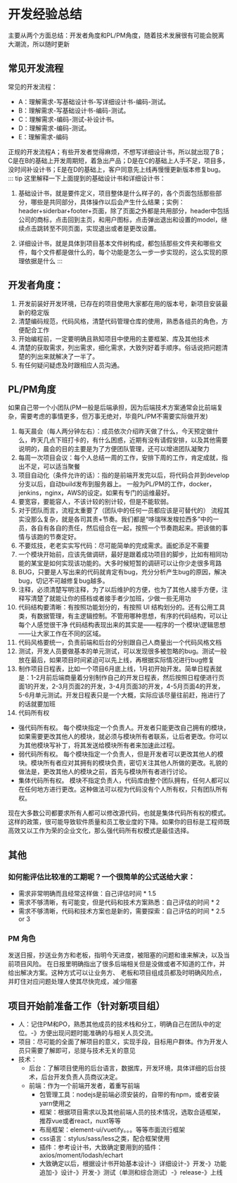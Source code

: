 # 开发经验总结

主要从两个方面总结：开发者角度和PL/PM角度，随着技术发展很有可能会脱离大潮流，所以随时更新

## 常见开发流程

常见的开发流程：

+ A：理解需求-写基础设计书-写详细设计书-编码-测试。
+ B：理解需求-写基础设计书-编码-测试。
+ C：理解需求-编码-测试-补设计书。
+ D：理解需求-编码-测试。
+ E：理解需求-编码

正规的开发流程A；有些开发者觉得麻烦，不想写详细设计书，所以就出现了B；C是在B的基础上开发周期短，着急出产品；D是在C的基础上人手不足，项目多，没时间补设计书；E是在D的基础上，客户同意先上线再慢慢更新版本修复bug。
::: tip
这里解释一下上面提到的基础设计书和详细设计书：

1. 基础设计书，就是要件定义，项目整体是什么样子的，各个页面包括那些部分，哪些是共同部分，具体操作以后会产生什么结果；实例：header+siderbar+footer+页面，除了页面之外都是共用部分，header中包括公司的商标，点击回到主页，和用户图标，点击弹出退出和设置的model，继续点击跳转至不同页面，实现退出或者是更改设置。

2. 详细设计书，就是具体到项目基本文件树构成，都包括那些文件夹和哪些文件，每个文件都是做什么的，每个功能是怎么一步一步实现的，这么实现的原理依据是什么
:::

## 开发者角度：

  1. 开发前装好开发环境，已存在的项目使用大家都在用的版本号，新项目安装最新的稳定版
  2. 清楚编码规范，代码风格，清楚代码管理仓库的使用，熟悉各组员的角色，方便配合工作
  3. 开始编程前，一定要明确且熟知项目中使用的主要框架、库及其他技术
  4. 清楚的获取需求，列出需求，细化需求，大致列好着手顺序。俗话说把问题清楚的列出来就解决了一半了。
  5. 有任何疑问疑虑及时跟相应人员沟通。

## PL/PM角度

如果自己带一个小团队(PM一般是后端承担，因为后端技术方案通常会比前端复杂，需要考虑的事情更多，但万事无绝对，毕竟PL/PM不需要实际做开发)

1. 每天晨会（每人两分钟左右）：成员依次介绍昨天做了什么，今天预定做什么，昨天几点下班打卡的，有什么困惑，近期有没有请假安排，以及其他需要说明的，晨会的目的主要是为了方便团队管理，还可以增进团队凝聚力
2. 每周一次项目会议：每个人总结一周的工作，安排下周的工作，肯定成就，指出不足，可以适当聚餐
3. 项目自动化（条件允许的话）：指的是前端开发完以后，将代码合并到develop分支以后，自动build发布到服务器上。
一般为PL/PM的工作，docker，jenkins，nginx，AWS的设定。如果有专门的运维最好。
4. 要宽容，要能容人，不该计较的别计较，但是不能软弱。
5. 对于团队而言，流程太重要了（团队中的任何一员都应该是可替代的）
流程其实没那么复杂，就是各司其责+节奏。我们都是“哆瑞咪发梭拉西多”中的一员，各自有各自的责任，然后组合在一起，按照一个节奏跑起来。把该做的事情与该跑的节奏定好。
6. 不要炫技，老老实实写代码：尽可能简单的完成需求。画蛇添足不需要
7. 一个模块开始前，应该先做调研，最好是跟着成功项目的脚步，比如有相同功能的某宝是如何实现该功能的。大多时候短暂的调研可以让你少走很多弯路
8. BUG，只要是人写出来的代码就肯定有bug，充分分析产生bug的原因，解决bug，切记不可越修复bug越多。
9. 注释，必须清楚写明注释，为了以后维护的方便，也为了其他人接手方便，注释写清楚了就能让你的搭档或者接手者少加班，少做一些无用功
10. 代码结构要清晰：有按照功能划分的，有按照 UI 结构划分的。还有公用工具类，有数据管理，有主逻辑控制。不管用哪种思想，有序的代码结构，可以让每个人感觉很干净
代码结构表现出来的其实是——程序的一个模块\逻辑思想——让大家工作在不同的区域。
11. 代码风格要统一，负责前端和后台的分别跟自己人商量出一个代码风格文档
12. 测试，开发人员要做基本的单元测试，可以发现很多被忽略的bug。测试一般放在最后，如果项目时间紧迫可以先上线，再根据实际情况进行bug修复
13. 制作项目日程表，比如一个项目6月底上线，1月初开始开发。简单日程表就是：1-2月前后端商量着分别制作自己的开发日程表，然后按照日程便进行页面1的开发，2-3月页面2的开发，3-4月页面3的开发，4-5月页面4的开发，5-6月单元测试。开发日程表只是一个大概，实际应该尽量往前赶，拖进行了的话就要加班
14. 代码所有权

+ 强代码所有权。
  每个模块指定一个负责人。开发者只能更改自己拥有的模块，如果需要更改其他人的模块，就必须与模块所有者联系，让后者更改。你可以为其他模块写补丁，将其发送给模块所有者来加速此过程。
+ 弱代码所有权。
  每个模块指定一个负责人，但是开发者可以更改其他人的模块。模块所有者应对其拥有的模块负责，密切关注其他人所做的更改。礼貌的做法是，更改其他人的模块之前，首先与模块所有者进行讨论。
+ 集体代码所有权。
  模块不指定负责人，代码库由整个团队拥有，任何人都可以在任何地方进行更改。这种做法可以视为代码没有个人所有权，只有团队所有权。
  
现在大多数公司都要求所有人都可以修改源代码，也就是集体代码所有权的模式。这样的政策，很可能导致软件质量和员工敬业度的下降。如果你的目标是工程师既高效又以工作为荣的企业文化，那么强代码所有权模式是最佳选择。

## 其他

### 如何能评估比较准的工期呢？一个很简单的公式送给大家：

+ 需求非常明确而且经常这样做：自己评估时间 * 1.5
+ 需求不够清晰，有可能变，但是代码和技术方案熟悉：自己评估的时间 * 2
+ 需求不够清晰，代码和技术方案也是新的，需要探索：自己评估的时间 * 2.5 or 3
  
### PM 角色

发送日报，抄送业务方和老板，指明今天进度，被阻塞的问题和谁来解决，以及当前项目风险。
在日报里明确指出了很多后端相关但是没做或者不知道的工作，并给出解决方案。这种方式可以让业务方、
老板和项目组成员都及时明确风险点，并盯住对应问题处理人使其尽快完成，减少阻塞

## 项目开始前准备工作（针对新项目组）

+ 人：记住PM和PO，熟悉其他成员的技术栈和分工，明确自己在团队中的定位。-》方便出现问题时能准确的与相关人员交流。
+ 项目：尽可能的全面了解项目的意义，实现手段，目标用户群体。作为开发人员只需要了解即可，忌提与技术无关的意见
+ 技术：
   + 后台：了解项目使用的后台语言，数据库，开发环境，具体详细的后台技术，后台开发负责人员商议决定。
   + 前端：作为一个前端开发者，着重写前端
      + 包管理工具：nodejs是前端必须安装的，自带的有npm，或者安装yarn使用之
      + 框架：根据项目需求以及其他前端人员的技术情况，选取合适框架，推荐vue或者react，nuxt等等
      + 布局框架：element-ui/vuetify。。。等等市面流行框架
      + css语言：stylus/sass/less之类，配合框架使用
      + 插件：参考设计书，大致确定要用到的插件：axios/moment/lodash/echart
      + 大致确定以后，根据设计书开始基本设计-》详细设计-》开发-》功能追加-》设计-》开发-》测试（单测和综合测试）-》release-》上线      
